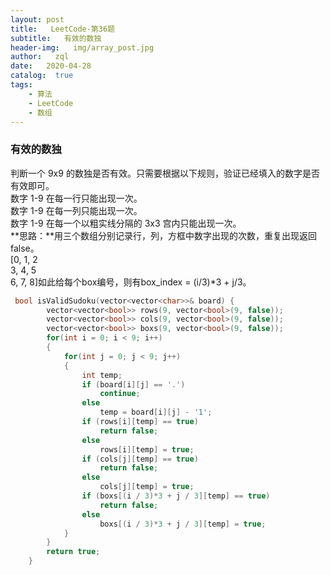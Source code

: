 ```yaml
---
layout: post
title:   LeetCode-第36题
subtitle:   有效的数独
header-img:   img/array_post.jpg
author:   zql
date:   2020-04-28
catalog:  true
tags:
    - 算法
    - LeetCode
    - 数组  
---
```


### 有效的数独  
判断一个 9x9 的数独是否有效。只需要根据以下规则，验证已经填入的数字是否有效即可。  
数字 1-9 在每一行只能出现一次。  
数字 1-9 在每一列只能出现一次。  
数字 1-9 在每一个以粗实线分隔的 3x3 宫内只能出现一次。  
**思路：**用三个数组分别记录行，列，方框中数字出现的次数，重复出现返回false。  
[0, 1, 2   
 3, 4, 5  
 6, 7, 8]如此给每个box编号，则有box_index = (i/3)*3 + j/3。  
```c++
 bool isValidSudoku(vector<vector<char>>& board) {
        vector<vector<bool>> rows(9, vector<bool>(9, false));
        vector<vector<bool>> cols(9, vector<bool>(9, false));
        vector<vector<bool>> boxs(9, vector<bool>(9, false));
        for(int i = 0; i < 9; i++)
        {
            for(int j = 0; j < 9; j++)
            {
                int temp;
                if (board[i][j] == '.')
                    continue;
                else
                    temp = board[i][j] - '1';
                if (rows[i][temp] == true)
                    return false;
                else
                    rows[i][temp] = true;
                if (cols[j][temp] == true)
                    return false;
                else
                    cols[j][temp] = true;
                if (boxs[(i / 3)*3 + j / 3][temp] == true)
                    return false;
                else
                    boxs[(i / 3)*3 + j / 3][temp] = true;
            }
        }
        return true;
    }
```
